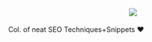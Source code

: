 <!-- # SEO Kitties -->

<!-- <h1 align="center">
  <img src="https://readme-typing-svg.herokuapp.com?duration=4000&lines=SEO+Snippets+%E2%9D%A4%EF%B8%8F%E2%9D%A4%EF%B8%8F%E2%9D%A4%EF%B8%8F">
</h1> -->

<h1 align="center">
  <img src="https://readme-typing-svg.herokuapp.com?size=32&duration=3500&lines=SEO+Snippets+%E2%9D%A4%EF%B8%8F%E2%9D%A4%EF%B8%8F%E2%9D%A4%EF%B8%8F">
</h1>



Col. of neat SEO Techniques+Snippets ❤️

